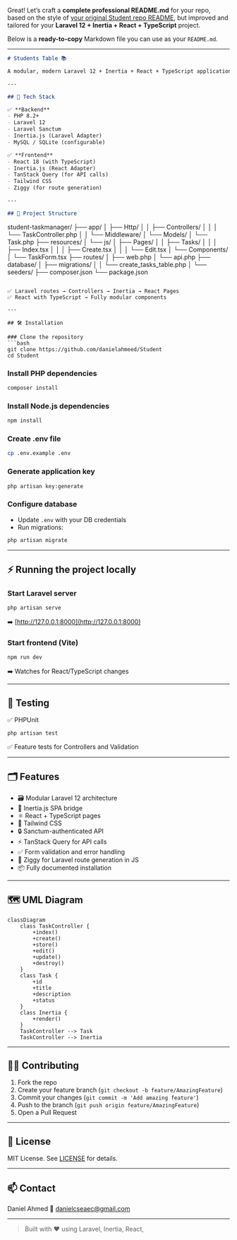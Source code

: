 Great! Let’s craft a **complete professional README.md** for your repo, based on the style of [your original Student repo README](https://github.com/danielahmeed/Student), but improved and tailored for your **Laravel 12 + Inertia + React + TypeScript** project.

Below is a **ready-to-copy** Markdown file you can use as your `README.md`.

---

```markdown
# Students Table 📚

A modular, modern Laravel 12 + Inertia + React + TypeScript application for managing student tasks with full CRUD functionality. Built with clean architecture, best practices, and developer productivity in mind.

---

## 🚀 Tech Stack

✅ **Backend**
- PHP 8.2+
- Laravel 12
- Laravel Sanctum
- Inertia.js (Laravel Adapter)
- MySQL / SQLite (configurable)

✅ **Frontend**
- React 18 (with TypeScript)
- Inertia.js (React Adapter)
- TanStack Query (for API calls)
- Tailwind CSS
- Ziggy (for route generation)

---

## 📂 Project Structure

```

student-taskmanager/
├── app/
│   ├── Http/
│   │   ├── Controllers/
│   │   │   └── TaskController.php
│   │   └── Middleware/
│   └── Models/
│       └── Task.php
├── resources/
│   └── js/
│       ├── Pages/
│       │   ├── Tasks/
│       │   │   ├── Index.tsx
│       │   │   ├── Create.tsx
│       │   │   └── Edit.tsx
│       └── Components/
│           └── TaskForm.tsx
├── routes/
│   ├── web.php
│   └── api.php
├── database/
│   ├── migrations/
│   │   └── create\_tasks\_table.php
│   └── seeders/
├── composer.json
└── package.json

````

✅ Laravel routes → Controllers → Inertia → React Pages  
✅ React with TypeScript → Fully modular components

---

## 🛠️ Installation

### Clone the repository
```bash
git clone https://github.com/danielahmeed/Student
cd Student
````

### Install PHP dependencies

```bash
composer install
```

### Install Node.js dependencies

```bash
npm install
```

### Create .env file

```bash
cp .env.example .env
```

### Generate application key

```bash
php artisan key:generate
```

### Configure database

* Update `.env` with your DB credentials
* Run migrations:

```bash
php artisan migrate
```

---

## ⚡ Running the project locally

### Start Laravel server

```bash
php artisan serve
```

➡️ [http://127.0.0.1:8000](http://127.0.0.1:8000)

### Start frontend (Vite)

```bash
npm run dev
```

➡️ Watches for React/TypeScript changes

---

## 🧪 Testing

✅ PHPUnit

```bash
php artisan test
```

✅ Feature tests for Controllers and Validation

---

## 🗂️ Features

* 🗃️ Modular Laravel 12 architecture
* 🔗 Inertia.js SPA bridge
* ⚛️ React + TypeScript pages
* 🌊 Tailwind CSS
* 🔒 Sanctum-authenticated API
* ⚡ TanStack Query for API calls
* ✅ Form validation and error handling
* 🧭 Ziggy for Laravel route generation in JS
* 📦 Fully documented installation

---

## 🗺️ UML Diagram

```mermaid
classDiagram
    class TaskController {
        +index()
        +create()
        +store()
        +edit()
        +update()
        +destroy()
    }
    class Task {
        +id
        +title
        +description
        +status
    }
    class Inertia {
        +render()
    }
    TaskController --> Task
    TaskController --> Inertia
```

---

## 👨‍💻 Contributing

1. Fork the repo
2. Create your feature branch (`git checkout -b feature/AmazingFeature`)
3. Commit your changes (`git commit -m 'Add amazing feature'`)
4. Push to the branch (`git push origin feature/AmazingFeature`)
5. Open a Pull Request

---

## 📜 License

MIT License. See [LICENSE](LICENSE) for details.

---

## 📫 Contact

Daniel Ahmed
📧 [danielcseaec@gmail.com](mailto:danielcseaec@gmail.com)

---

> Built with ❤️ using Laravel, Inertia, React, 
